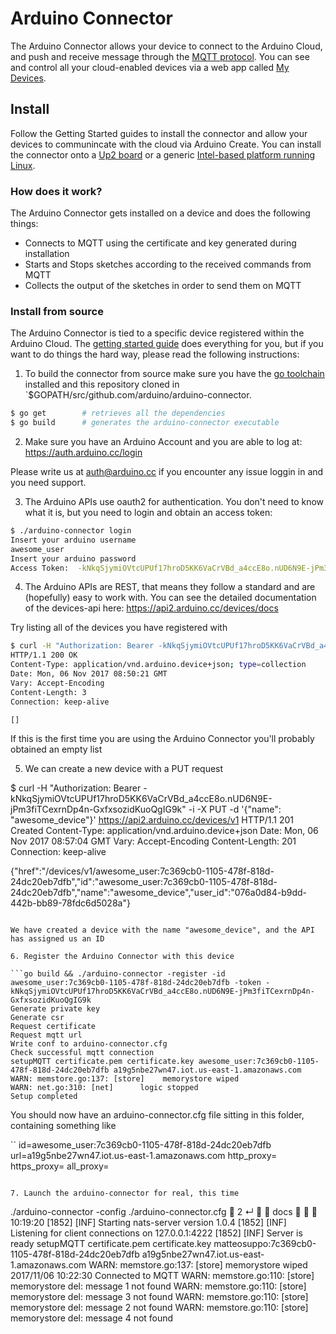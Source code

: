 # Arduino Connector

The Arduino Connector allows your device to connect to the Arduino Cloud, and push and receive message through the [MQTT protocol](http://mqtt.org/). You can see and control all your cloud-enabled devices via a web app called [My Devices](https://create.arduino.cc/devices).

## Install

Follow the Getting Started guides to install the connector and allow your devices to communincate with the cloud via Arduino Create. You can install the connector onto a [Up2 board](https://create.arduino.cc/getting-started/up2) or a generic [Intel-based platform running Linux](https://create.arduino.cc/getting-started/intel-platforms).

### How does it work?

The Arduino Connector gets installed on a device and does the following things:

- Connects to MQTT using the certificate and key generated during installation
- Starts and Stops sketches according to the received commands from MQTT
- Collects the output of the sketches in order to send them on MQTT

### Install from source

The Arduino Connector is tied to a specific device registered within the Arduino Cloud. The [getting started guide](https://create.arduino.cc/getting-started) does everything for you, but if you want to do things the hard way, please read the following instructions:

1. To build the connector from source make sure you have the [go toolchain](https://golang.org/doc/install) installed and this repository cloned in `$GOPATH/src/github.com/arduino/arduino-connector.

```bash
$ go get 		# retrieves all the dependencies
$ go build 		# generates the arduino-connector executable
```

2. Make sure you have an Arduino Account and you are able to log at: https://auth.arduino.cc/login

Please write us at auth@arduino.cc if you encounter any issue loggin in and you need support.

3. The Arduino APIs use oauth2 for authentication. You don't need to know what it is, but you need to login and obtain an access token:

```bash
$ ./arduino-connector login
Insert your arduino username
awesome_user
Insert your arduino password
Access Token:  -kNkqSjymiOVtcUPUf17hroD5KK6VaCrVBd_a4ccE8o.nUD6N9E-jPm3fiTCexrnDp4n-GxfxsozidKuoQgIG9k
```

4. The Arduino APIs are REST, that means they follow a standard and are (hopefully) easy to work with. You can see the detailed documentation of the devices-api here: https://api2.arduino.cc/devices/docs

Try listing all of the devices you have registered with

```bash
$ curl -H "Authorization: Bearer -kNkqSjymiOVtcUPUf17hroD5KK6VaCrVBd_a4ccE8o.nUD6N9E-jPm3fiTCexrnDp4n-GxfxsozidKuoQgIG9k" -i https://api2.arduino.cc/devices/v1
HTTP/1.1 200 OK
Content-Type: application/vnd.arduino.device+json; type=collection
Date: Mon, 06 Nov 2017 08:50:21 GMT
Vary: Accept-Encoding
Content-Length: 3
Connection: keep-alive

[]

```

If this is the first time you are using the Arduino Connector you'll probably obtained an empty list

5. We can create a new device with a PUT request

$ curl -H "Authorization: Bearer -kNkqSjymiOVtcUPUf17hroD5KK6VaCrVBd_a4ccE8o.nUD6N9E-jPm3fiTCexrnDp4n-GxfxsozidKuoQgIG9k" -i -X PUT -d '{"name": "awesome_device"}' https://api2.arduino.cc/devices/v1
HTTP/1.1 201 Created
Content-Type: application/vnd.arduino.device+json
Date: Mon, 06 Nov 2017 08:57:04 GMT
Vary: Accept-Encoding
Content-Length: 201
Connection: keep-alive

{"href":"/devices/v1/awesome_user:7c369cb0-1105-478f-818d-24dc20eb7dfb","id":"awesome_user:7c369cb0-1105-478f-818d-24dc20eb7dfb","name":"awesome_device","user_id":"076a0d84-b9dd-442b-bb89-78fdc6d5028a"}
```

We have created a device with the name "awesome_device", and the API has assigned us an ID

6. Register the Arduino Connector with this device

```go build && ./arduino-connector -register -id awesome_user:7c369cb0-1105-478f-818d-24dc20eb7dfb -token -kNkqSjymiOVtcUPUf17hroD5KK6VaCrVBd_a4ccE8o.nUD6N9E-jPm3fiTCexrnDp4n-GxfxsozidKuoQgIG9k
Generate private key
Generate csr
Request certificate
Request mqtt url
Write conf to arduino-connector.cfg
Check successful mqtt connection
setupMQTT certificate.pem certificate.key awesome_user:7c369cb0-1105-478f-818d-24dc20eb7dfb a19g5nbe27wn47.iot.us-east-1.amazonaws.com
WARN: memstore.go:137: [store]    memorystore wiped
WARN: net.go:310: [net]      logic stopped
Setup completed
```

You should now have an arduino-connector.cfg file sitting in this folder, containing something like

``
id=awesome_user:7c369cb0-1105-478f-818d-24dc20eb7dfb
url=a19g5nbe27wn47.iot.us-east-1.amazonaws.com
http_proxy=
https_proxy=
all_proxy=
```

7. Launch the arduino-connector for real, this time

```
./arduino-connector -config ./arduino-connector.cfg                        2 ↵   docs    10:19:20
[1852] [INF] Starting nats-server version 1.0.4
[1852] [INF] Listening for client connections on 127.0.0.1:4222
[1852] [INF] Server is ready
setupMQTT certificate.pem certificate.key matteosuppo:7c369cb0-1105-478f-818d-24dc20eb7dfb a19g5nbe27wn47.iot.us-east-1.amazonaws.com
WARN: memstore.go:137: [store]    memorystore wiped
2017/11/06 10:22:30 Connected to MQTT
WARN: memstore.go:110: [store]    memorystore del: message 1 not found
WARN: memstore.go:110: [store]    memorystore del: message 3 not found
WARN: memstore.go:110: [store]    memorystore del: message 2 not found
WARN: memstore.go:110: [store]    memorystore del: message 4 not found
```
